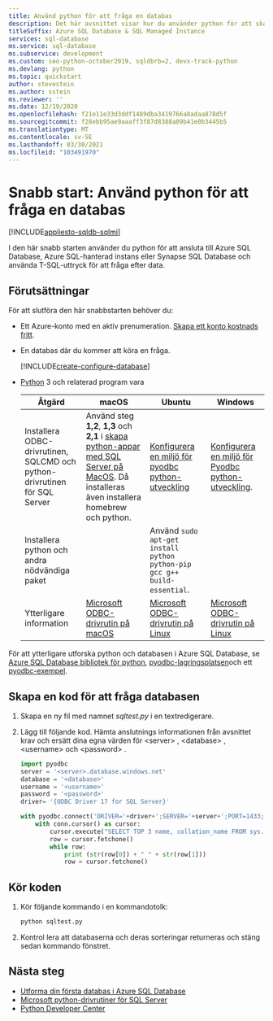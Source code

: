 ```yaml
---
title: Använd python för att fråga en databas
description: Det här avsnittet visar hur du använder python för att skapa ett program som ansluter till en databas i Azure SQL Database och frågar den med hjälp av Transact-SQL-uttryck.
titleSuffix: Azure SQL Database & SQL Managed Instance
services: sql-database
ms.service: sql-database
ms.subservice: development
ms.custom: seo-python-october2019, sqldbrb=2, devx-track-python
ms.devlang: python
ms.topic: quickstart
author: stevestein
ms.author: sstein
ms.reviewer: ''
ms.date: 12/19/2020
ms.openlocfilehash: f21e11e33d3ddf1489dba3419766a8adaa878d5f
ms.sourcegitcommit: f28ebb95ae9aaaff3f87d8388a09b41e0b3445b5
ms.translationtype: MT
ms.contentlocale: sv-SE
ms.lasthandoff: 03/30/2021
ms.locfileid: "103491970"
---
```

# <a name="quickstart-use-python-to-query-a-database"></a>Snabb start: Använd python för att fråga en databas

[!INCLUDE[appliesto-sqldb-sqlmi](../includes/appliesto-sqldb-sqlmi-asa.md)]

I den här snabb starten använder du python för att ansluta till Azure SQL Database, Azure SQL-hanterad instans eller Synapse SQL Database och använda T-SQL-uttryck för att fråga efter data.

## <a name="prerequisites"></a>Förutsättningar

För att slutföra den här snabbstarten behöver du:

- Ett Azure-konto med en aktiv prenumeration. [Skapa ett konto kostnads fritt](https://azure.microsoft.com/free/?ref=microsoft.com&utm_source=microsoft.com&utm_medium=docs&utm_campaign=visualstudio).

- En databas där du kommer att köra en fråga.

  [!INCLUDE[create-configure-database](../includes/create-configure-database.md)]

- [Python](https://python.org/downloads) 3 och relaterad program vara
    

    |**Åtgärd**|**macOS**|**Ubuntu**|**Windows**|
    |----------|-----------|------------|---------|
    |Installera ODBC-drivrutinen, SQLCMD och python-drivrutinen för SQL Server|Använd steg **1,2**, **1,3** och **2,1** i [skapa python-appar med SQL Server på MacOS](https://www.microsoft.com/sql-server/developer-get-started/python/mac/). Då installeras även installera homebrew och python.       |[Konfigurera en miljö för pyodbc python-utveckling](/sql/connect/python/pyodbc/step-1-configure-development-environment-for-pyodbc-python-development#linux)|[Konfigurera en miljö för Pyodbc python-utveckling](/sql/connect/python/pyodbc/step-1-configure-development-environment-for-pyodbc-python-development#windows).|
    |Installera python och andra nödvändiga paket|    |Använd `sudo apt-get install python python-pip gcc g++ build-essential`.|    |
    |Ytterligare information|[Microsoft ODBC-drivrutin på macOS](/sql/connect/odbc/linux-mac/installing-the-microsoft-odbc-driver-for-sql-server)  |[Microsoft ODBC-drivrutin på Linux](/sql/connect/odbc/linux-mac/installing-the-microsoft-odbc-driver-for-sql-server)|[Microsoft ODBC-drivrutin på Linux](/sql/connect/odbc/linux-mac/installing-the-microsoft-odbc-driver-for-sql-server)|



För att ytterligare utforska python och databasen i Azure SQL Database, se [Azure SQL Database bibliotek för python](/python/api/overview/azure/sql), [pyodbc-lagringsplatsen](https://github.com/mkleehammer/pyodbc/wiki/)och ett [pyodbc-exempel](https://github.com/mkleehammer/pyodbc/wiki/Getting-started).

## <a name="create-code-to-query-your-database"></a>Skapa en kod för att fråga databasen 

1. Skapa en ny fil med namnet *sqltest.py* i en textredigerare.  
   
1. Lägg till följande kod. Hämta anslutnings informationen från avsnittet krav och ersätt dina egna värden för \<server> , \<database> , \<username> och \<password> .
   
   ```python
   import pyodbc
   server = '<server>.database.windows.net'
   database = '<database>'
   username = '<username>'
   password = '<password>'   
   driver= '{ODBC Driver 17 for SQL Server}'
   
   with pyodbc.connect('DRIVER='+driver+';SERVER='+server+';PORT=1433;DATABASE='+database+';UID='+username+';PWD='+ password) as conn:
       with conn.cursor() as cursor:
           cursor.execute("SELECT TOP 3 name, collation_name FROM sys.databases")
           row = cursor.fetchone()
           while row:
               print (str(row[0]) + " " + str(row[1]))
               row = cursor.fetchone()
   ```
   

## <a name="run-the-code"></a>Kör koden

1. Kör följande kommando i en kommandotolk:

   ```cmd
   python sqltest.py
   ```

1. Kontrol lera att databaserna och deras sorteringar returneras och stäng sedan kommando fönstret.

## <a name="next-steps"></a>Nästa steg

- [Utforma din första databas i Azure SQL Database](design-first-database-tutorial.md)
- [Microsoft python-drivrutiner för SQL Server](/sql/connect/python/python-driver-for-sql-server/)
- [Python Developer Center](https://azure.microsoft.com/develop/python/?v=17.23h)
